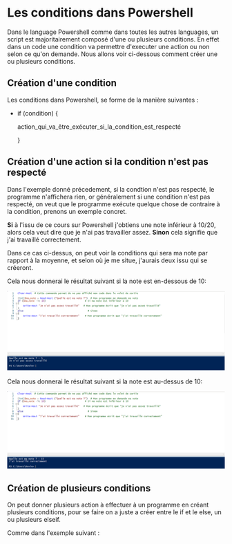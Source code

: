 # Les conditions dans Powershell 

Dans le language Powershell comme dans toutes les autres languages, un script est majoritairement composé d'une ou plusieurs conditions. En effet dans un code une condition va permettre d'executer une action ou non selon ce qu'on demande. Nous allons voir ci-dessous comment créer une ou plusieurs conditions.

## Création d'une condition

Les conditions dans Powershell, se forme de la manière suivantes :

- if (condition) {

  action_qui_va_être_exécuter_si_la_condition_est_respecté
  
  }
  
## Création d'une action si la condition n'est pas respecté

Dans l'exemple donné précedement, si la condtion n'est pas respecté, le programme n'affichera rien, or généralement si une condition n'est pas respecté, on veut que le programme exécute quelque chose de contraire à la condition, prenons un exemple concret.

__Si__ à l'issu de ce cours sur Powershell j'obtiens une note inférieur à 10/20, alors cela veut dire que je n'ai pas travailler assez. __Sinon__ cela signifie que j'ai travaillé correctement.

Dans ce cas ci-dessus, on peut voir la conditions qui sera ma note par rapport à la moyenne, et selon où je me situe, j'aurais deux issu qui se créeront.

Cela nous donnerai le résultat suivant si la note est en-dessous de 10:

![](https://github.com/kevinguyodo/Powershell/blob/main/Image/Exemple%20Condition%201.PNG)

Cela nous donnerai le résultat suivant si la note est au-dessus de 10:

![](https://github.com/kevinguyodo/Powershell/blob/main/Image/Exemple%20Condition%202.PNG)


## Création de plusieurs conditions 

On peut donner plusieurs action à effectuer à un programme en créant plusieurs conditions, pour se faire on a juste a créer entre le if et le else, un ou plusieurs elseif.

Comme dans l'exemple suivant :

![]()
